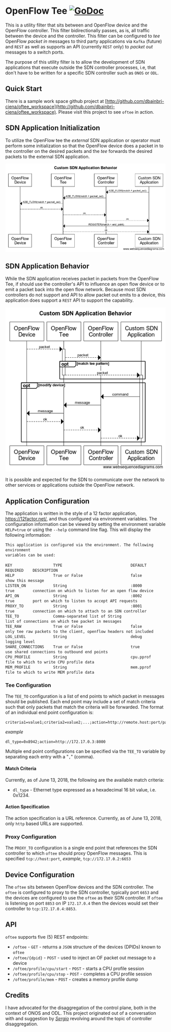 # OpenFlow Tee [![GoDoc](https://godoc.org/github.com/ciena/oftee?status.svg)](https://godoc.org/github.com/ciena/oftee)

This is a utility filter that sits between and OpenFlow device and the
OpenFlow controller. This filter bidirectionally passes, as is, all
traffic between the device and the controller. This filter
can be configured to *tee* OpenFlow *packet in* messages to third party
applications via `Kafka` (future) and `REST` as well as supports an API
(currently `REST` only) to *packet out* messages to a switch ports.

The purpose of this utility filter is to allow the development of SDN
applications that execute outside the SDN controller processes, i.e,
that don't have to be written for a specific SDN controller such as
`ONOS` or `ODL`.

## Quick Start
There is a sample work space github project at
[http://github.com/dbainbri-ciena/oftee_workspace](http://github.com/dbainbri-ciena/oftee_workspace).
Please visit this project to see `oftee` in action.

## SDN Application Initialization
To utilize the OpenFlow tee the *external* SDN application or operator
must perform some initialization so that the OpenFlow device does a
packet in to the controller on the desired packets and the *tee* forwards
the desired packets to the external SDN application.

![Application Initialization](app_init.png)

## SDN Application Behavior
While the SDN application receives packet in packets from the OpenFlow
Tee, if should use the controller's API to influence an open flow device
or to emit a packet back into the open flow network. Because most SDN
controllers do not support and API to allow packet out emits to a device, this
application does support a `REST` API to support the capability.

![Application Behavior](app_behavior.png)

It is possible and expected for the SDN to communicate over the network
to other services or applications outside the OpenFlow network.

## Application Configuration
The application is written in the style of a 12 factor application,
https://12factor.net/, and thus configured via environment variables. The
configuration information can be viewed by setting the environment variable
`HELP=true` or using the `--help` command line flag. This will display the
following information:

```
This application is configured via the environment. The following environment
variables can be used:

KEY                  TYPE                              DEFAULT      REQUIRED    DESCRIPTION
HELP                 True or False                     false                    show this message
LISTEN_ON            String                            :8000        true        connection on which to listen for an open flow device
API_ON               String                            :8002        true        port on which to listen to accept API requests
PROXY_TO             String                            :8001        true        connection on which to attach to an SDN controller
TEE_TO               Comma-separated list of String                             list of connections on which tee packet in messages
TEE_RAW              True or False                     false                    only tee raw packets to the client, openflow headers not included
LOG_LEVEL            String                            debug                    logging level
SHARE_CONNECTIONS    True or False                     true                     use shared connections to outbound end points
CPU_PROFILE          String                            cpu.pprof                file to which to write CPU profile data
MEM_PROFILE          String                            mem.pprof                file to which to write MEM profile data
```

### Tee Configuration
The `TEE_TO` configuration is a list of end points to which packet in messages
should be published. Each end point may include a set of match criteria
such that only packets that match the criteria will be forwarded. The format
of an individual end point configuration is:

```
criteria1=value1;criteria2=value2;...;action=http://remote.host:port/path
```

*example*
```
dl_type=0x8942;action=http://172.17.0.3:8000
```

Multiple end point configurations can be specified via the `TEE_TO` variable
by separating each entry with a "`,`" (comma).

#### Match Criteria
Currently, as of June 13, 2018, the following are the available match criteria:
- `dl_type` - Ethernet type expressed as a hexadecimal 16 bit value, i.e. 0x1234.

#### Action Specification
The action specification is a URL reference. Currently, as of June 13, 2018,
only `http` based URLs are supported.

### Proxy Configuration
The `PROXY_TO` configuration is a single end point that references the SDN
controller to which `oftee` should proxy OpenFlow messages. This is specified
`tcp://host:port`, *example*, `tcp://172.17.0.2:6653`

## Device Configuration
The `oftee` sits between OpenFlow devices and the SDN controller. The `oftee`
is configured to proxy to the SDN controller, typically port `6653` and the
devices are configured to use the `oftee` as their SDN controller. If `oftee` is
listening on port `8853` on IP `172.17.0.4` then the devices would set their
controller to `tcp:172.17.0.4:8853`.

## API
`oftee` supports five (5) REST endpoints:

- `/oftee` - `GET` - returns a `JSON` structure of the devices (DPIDs) known to `oftee`
- `/oftee/{dpid}` - `POST` - used to inject an OF packet out message to a device
- `/oftee/profile/cpu/start` - `POST` - starts a CPU profile session
- `/oftee/profile/cpu/stop` - `POST` - completes a CPU profile session
- `/oftee/profile/mem` - `POST` - creates a memory profile dump

## Credits
I have advocated for the disaggregation of the control plane, both
in the context of ONOS and ODL. This project originated out of a conversation
with and suggestion by _[Sergio](https://github.com/Sergio-Slobodrian)_
revolving around the topic of controller disaggregation.
